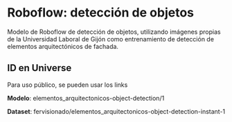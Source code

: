 # Roboflow: detección de objetos
Modelo de Roboflow de detección de objetos, utilizando imágenes propias de la Universidad Laboral de Gijón como entrenamiento de detección de elementos arquitectónicos de fachada.

## ID en Universe
Para uso público, se pueden usar los links

**Modelo**: elementos_arquitectonicos-object-detection/1

**Dataset**: fervisionado/elementos_arquitectonicos-object-detection-instant-1
